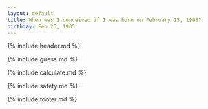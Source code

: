 ```yaml
---
layout: default
title: When was I conceived if I was born on February 25, 1905?
birthday: Feb 25, 1905
---
```


{% include header.md %}

{% include guess.md %}

{% include calculate.md %}

{% include safety.md %}

{% include footer.md %}



